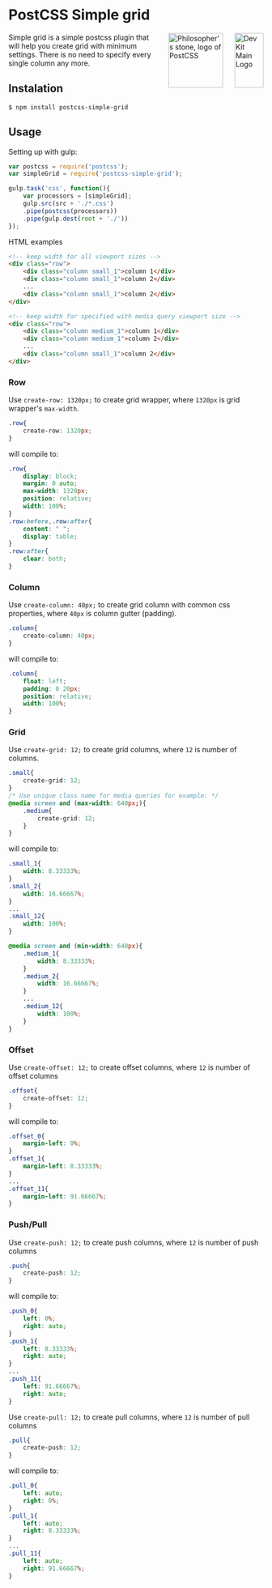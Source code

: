 # PostCSS Simple grid

<img align="right" width="57" height="108" title="Dev Kit Main Logo" src="http://adm-designhouse.com/dev-kit-main-logo.png">

<img align="right" width="108" height="108" title="Philosopher’s stone, logo of PostCSS" src="http://postcss.github.io/postcss/logo.svg" hspace="20">

Simple grid is a simple postcss plugin that will help you create grid with minimum settings. There is no need to specify every single column any more.


## Instalation
```console
$ npm install postcss-simple-grid
```

## Usage
Setting up with gulp:
```js
var postcss = require('postcss');
var simpleGrid = require('postcss-simple-grid');

gulp.task('css', function(){
	var processors = [simpleGrid];
	gulp.src(src + './*.css')
	.pipe(postcss(processors))
	.pipe(gulp.dest(root + './'))
});
```
HTML examples
```html
<!-- keep width for all viewport sizes -->
<div class="row">
	<div class="column small_1">column 1</div>
	<div class="column small_1">column 2</div>
	...
	<div class="column small_1">column 2</div>
</div>

<!-- keep width for specified with media query viewport size -->
<div class="row">
	<div class="column medium_1">column 1</div>
	<div class="column medium_1">column 2</div>
	...
	<div class="column small_1">column 2</div>
</div>
```

### Row
Use ```create-row: 1320px;``` to create grid wrapper, where ```1320px``` is grid wrapper's  ```max-width```.
```css
.row{
	create-row: 1320px;
}
```
will compile to:
```css
.row{
	display: block;
	margin: 0 auto;
	max-width: 1320px;
	position: relative;
	width: 100%;
}
.row:before,.row:after{
	content: " ";
	display: table;
}
.row:after{
	clear: both;
}
```
### Column
Use ```create-column: 40px;``` to create grid column with common css properties, where ```40px``` is column gutter (padding).
```css
.column{
	create-column: 40px;
}
```
will compile to:
```css
.column{
	float: left;
	padding: 0 20px;
	position: relative;
	width: 100%;
}
```
### Grid
Use ```create-grid: 12;``` to create grid columns, where ```12``` is number of columns.
```css
.small{
	create-grid: 12;
}
/* Use unique class name for media queries for example: */
@media screen and (max-width: 640px;){
	.medium{
		create-grid: 12;
	}	
}
```
will compile to:
```css
.small_1{
	width: 8.33333%;
}
.small_2{
	width: 16.66667%;
}
...
.small_12{
	width: 100%;
}

@media screen and (min-width: 640px){
	.medium_1{
		width: 8.33333%;
	}
	.medium_2{
		width: 16.66667%;
	}
	...
	.medium_12{
		width: 100%;
	}
}
```

### Offset
Use ```create-offset: 12;``` to create offset columns, where ```12``` is number of offset columns
```css
.offset{
	create-offset: 12;
}
```
will compile to:
```css
.offset_0{
	margin-left: 0%;
}
.offset_1{
	margin-left: 8.33333%;
}
...
.offset_11{
	margin-left: 91.66667%;
}
```

### Push/Pull
Use ```create-push: 12;``` to create push columns, where ```12``` is number of push columns
```css
.push{
	create-push: 12;
}
```
will compile to:
```css
.push_0{
	left: 0%;
	right: auto;
}
.push_1{
	left: 8.33333%;
	right: auto;
}
...
.push_11{
	left: 91.66667%;
	right: auto;
}
```
Use ```create-pull: 12;``` to create pull columns, where ```12``` is number of pull columns
```css
.pull{
	create-push: 12;
}
```
will compile to:
```css
.pull_0{
	left: auto;
	right: 0%;
}
.pull_1{
	left: auto;
	right: 8.33333%;
}
...
.pull_11{
	left: auto;
	right: 91.66667%;
}
```
